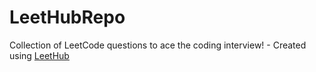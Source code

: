 # LeetHubRepo
Collection of LeetCode questions to ace the coding interview! - Created using [LeetHub](https://github.com/QasimWani/LeetHub)
